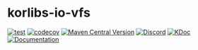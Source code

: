 # korlibs-io-vfs

<!-- BADGES -->
[![test](https://github.com/korlibs/korlibs-io-vfs/actions/workflows/TEST.yml/badge.svg)](https://github.com/korlibs/korlibs-io-vfs/actions/workflows/TEST.yml)
[![codecov](https://codecov.io/gh/korlibs/korlibs-io-vfs/graph/badge.svg)](https://codecov.io/gh/korlibs/korlibs-io-vfs)
[![Maven Central Version](https://img.shields.io/maven-central/v/com.soywiz/korlibs-io-vfs)](https://central.sonatype.com/artifact/com.soywiz/korlibs-io-vfs)
[![Discord](https://img.shields.io/discord/728582275884908604?logo=discord&label=Discord)](https://discord.korge.org/)
[![KDoc](https://img.shields.io/badge/docs-kdoc-blue)](https://korlibs.github.io/korlibs-io-vfs/)
[![Documentation](https://img.shields.io/badge/docs-documentation-purple)](https://docs.korge.org/io-vfs/)
<!-- /BADGES -->
